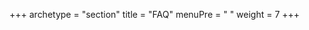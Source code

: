 +++
archetype = "section"
title = "FAQ"
menuPre = "<i class='fas fa-question'></i> "
weight = 7
+++
